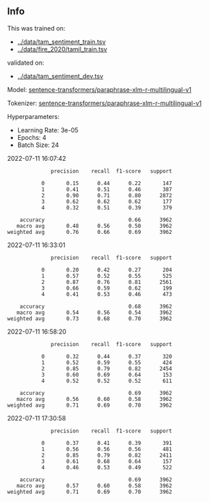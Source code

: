 ## Info
This was trained on:
- [../data/tam_sentiment_train.tsv](https://github.com/flippe3/fire_2022/tree/master/task_a/data/../data/tam_sentiment_train.tsv)
- [../data/fire_2020/tamil_train.tsv](https://github.com/flippe3/fire_2022/tree/master/task_a/data/../data/fire_2020/tamil_train.tsv)

validated on:
 - [../data/tam_sentiment_dev.tsv](https://github.com/flippe3/fire_2022/tree/master/task_a/data/../data/tam_sentiment_dev.tsv)

Model: [sentence-transformers/paraphrase-xlm-r-multilingual-v1](https://huggingface.co/sentence-transformers/paraphrase-xlm-r-multilingual-v1)

 Tokenizer: [sentence-transformers/paraphrase-xlm-r-multilingual-v1](https://huggingface.co/sentence-transformers/paraphrase-xlm-r-multilingual-v1)

Hyperparameters:
- Learning Rate: 3e-05
- Epochs: 4
- Batch Size: 24

 2022-07-11 16:07:42 
```
              precision    recall  f1-score   support

           0       0.15      0.44      0.22       147
           1       0.41      0.51      0.46       387
           2       0.90      0.71      0.80      2872
           3       0.62      0.62      0.62       177
           4       0.32      0.51      0.39       379

    accuracy                           0.66      3962
   macro avg       0.48      0.56      0.50      3962
weighted avg       0.76      0.66      0.69      3962
```

 2022-07-11 16:33:01 
```
              precision    recall  f1-score   support

           0       0.20      0.42      0.27       204
           1       0.57      0.52      0.55       525
           2       0.87      0.76      0.81      2561
           3       0.66      0.59      0.62       199
           4       0.41      0.53      0.46       473

    accuracy                           0.68      3962
   macro avg       0.54      0.56      0.54      3962
weighted avg       0.73      0.68      0.70      3962
```

 2022-07-11 16:58:20 
```
              precision    recall  f1-score   support

           0       0.32      0.44      0.37       320
           1       0.52      0.59      0.55       424
           2       0.85      0.79      0.82      2454
           3       0.60      0.69      0.64       153
           4       0.52      0.52      0.52       611

    accuracy                           0.69      3962
   macro avg       0.56      0.60      0.58      3962
weighted avg       0.71      0.69      0.70      3962
```

 2022-07-11 17:30:58 
```
              precision    recall  f1-score   support

           0       0.37      0.41      0.39       391
           1       0.56      0.56      0.56       481
           2       0.85      0.79      0.82      2411
           3       0.61      0.68      0.64       157
           4       0.46      0.53      0.49       522

    accuracy                           0.69      3962
   macro avg       0.57      0.60      0.58      3962
weighted avg       0.71      0.69      0.70      3962
```
